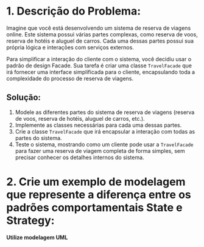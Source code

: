 # 1. Descrição do Problema:

Imagine que você está desenvolvendo um sistema de reserva de viagens online. Este sistema possui várias partes complexas, como reserva de voos, reserva de hotéis e aluguel de carros. Cada uma dessas partes possui sua própria lógica e interações com serviços externos.

Para simplificar a interação do cliente com o sistema, você decidiu usar o padrão de design Facade. Sua tarefa é criar uma classe `TravelFacade` que irá fornecer uma interface simplificada para o cliente, encapsulando toda a complexidade do processo de reserva de viagens.

## Solução:
1. Modele as diferentes partes do sistema de reserva de viagens (reserva de voos, reserva de hotéis, aluguel de carros, etc.).
2. Implemente as classes necessárias para cada uma dessas partes.
3. Crie a classe `TravelFacade` que irá encapsular a interação com todas as partes do sistema.
4. Teste o sistema, mostrando como um cliente pode usar a `TravelFacade` para fazer uma reserva de viagem completa de forma simples, sem precisar conhecer os detalhes internos do sistema.

# 2. Crie um exemplo de modelagem que represente a diferença entre os padrões comportamentais **State** e **Strategy**:

**Utilize modelagem UML**
